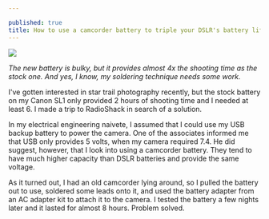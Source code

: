```yaml
---

published: true
title: How to use a camcorder battery to triple your DSLR's battery life
---
```

![]({{site.cdn_path}}/2014/08/15/1.jpg)

_The new battery is bulky, but it provides almost 4x the shooting time as the stock one. And yes, I know, my soldering technique needs some work._

I've gotten interested in star trail photography recently, but the stock battery on my Canon SL1 only provided 2 hours of shooting time and I needed at least 6. I made a trip to RadioShack in search of a solution.

In my electrical engineering naivete, I assumed that I could use my USB backup battery to power the camera. One of the associates informed me that USB only provides 5 volts, when my camera required 7.4. He did suggest, however, that I look into using a camcorder battery. They tend to have much higher capacity than DSLR batteries and provide the same voltage.

As it turned out, I had an old camcorder lying around, so I pulled the battery out to use, soldered some leads onto it, and used the battery adapter from an AC adapter kit to attach it to the camera. I tested the battery a few nights later and it lasted for almost 8 hours. Problem solved.
